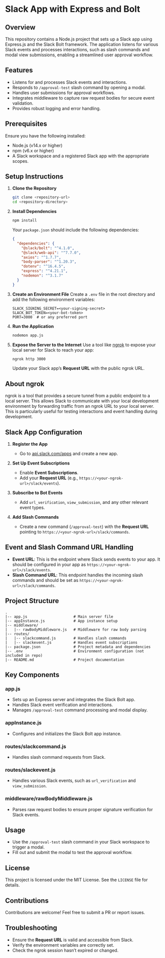# Slack App with Express and Bolt

## Overview
This repository contains a Node.js project that sets up a Slack app using Express.js and the Slack Bolt framework. The application listens for various Slack events and processes interactions, such as slash commands and modal view submissions, enabling a streamlined user approval workflow.

## Features
- Listens for and processes Slack events and interactions.
- Responds to `/approval-test` slash command by opening a modal.
- Handles user submissions for approval workflows.
- Integrates middleware to capture raw request bodies for secure event validation.
- Provides robust logging and error handling.

## Prerequisites
Ensure you have the following installed:
- Node.js (v14.x or higher)
- npm (v6.x or higher)
- A Slack workspace and a registered Slack app with the appropriate scopes.

## Setup Instructions

1. **Clone the Repository**
   ```bash
   git clone <repository-url>
   cd <repository-directory>
   ```

2. **Install Dependencies**
   ```bash
   npm install
   ```

   Your `package.json` should include the following dependencies:
   ```json
   {
     "dependencies": {
       "@slack/bolt": "^4.1.0",
       "@slack/web-api": "^7.7.0",
       "axios": "^1.7.7",
       "body-parser": "^1.20.3",
       "dotenv": "^16.4.5",
       "express": "^4.21.1",
       "nodemon": "^3.1.7"
     }
   }
   ```

3. **Create an Environment File**
   Create a `.env` file in the root directory and add the following environment variables:
   ```env
   SLACK_SIGNING_SECRET=<your-signing-secret>
   SLACK_BOT_TOKEN=<your-bot-token>
   PORT=3000  # or any preferred port
   ```

4. **Run the Application**
   ```bash
   nodemon app.js
   ```

5. **Expose the Server to the Internet**
   Use a tool like [ngrok](https://ngrok.com/) to expose your local server for Slack to reach your app:
   ```bash
   ngrok http 3000
   ```
   Update your Slack app’s **Request URL** with the public ngrok URL.

## About ngrok
ngrok is a tool that provides a secure tunnel from a public endpoint to a local server. This allows Slack to communicate with your local development environment by forwarding traffic from an ngrok URL to your local server. This is particularly useful for testing interactions and event handling during development.

## Slack App Configuration

1. **Register the App**
   - Go to [api.slack.com/apps](https://api.slack.com/apps) and create a new app.

2. **Set Up Event Subscriptions**
   - Enable **Event Subscriptions**.
   - Add your **Request URL** (e.g., `https://<your-ngrok-url>/slack/events`).

3. **Subscribe to Bot Events**
   - Add `url_verification`, `view_submission`, and any other relevant event types.

4. **Add Slash Commands**
   - Create a new command (`/approval-test`) with the **Request URL** pointing to `https://<your-ngrok-url>/slack/commands`.

## Event and Slash Command URL Handling
- **Event URL**: This is the endpoint where Slack sends events to your app. It should be configured in your app as `https://<your-ngrok-url>/slack/events`.
- **Slash Command URL**: This endpoint handles the incoming slash commands and should be set as `https://<your-ngrok-url>/slack/commands`.

## Project Structure
```
.
|-- app.js                     # Main server file
|-- appInstance.js             # App instance setup
|-- middleware/
|   |-- rawBodyMiddleware.js   # Middleware for raw body parsing
|-- routes/
|   |-- slackcommand.js        # Handles slash commands
|   |-- slackevent.js          # Handles event subscriptions
|-- package.json               # Project metadata and dependencies
|-- .env                       # Environment configuration (not included in repo)
|-- README.md                  # Project documentation
```

## Key Components

### app.js
- Sets up an Express server and integrates the Slack Bolt app.
- Handles Slack event verification and interactions.
- Manages `/approval-test` command processing and modal display.

### appInstance.js
- Configures and initializes the Slack Bolt app instance.

### routes/slackcommand.js
- Handles slash command requests from Slack.

### routes/slackevent.js
- Handles various Slack events, such as `url_verification` and `view_submission`.

### middleware/rawBodyMiddleware.js
- Parses raw request bodies to ensure proper signature verification for Slack events.

## Usage
- Use the `/approval-test` slash command in your Slack workspace to trigger a modal.
- Fill out and submit the modal to test the approval workflow.

## License
This project is licensed under the MIT License. See the `LICENSE` file for details.

## Contributions
Contributions are welcome! Feel free to submit a PR or report issues.

## Troubleshooting
- Ensure the **Request URL** is valid and accessible from Slack.
- Verify the environment variables are correctly set.
- Check the ngrok session hasn’t expired or changed.

